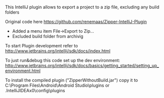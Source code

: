 This IntelliJ plugin allows to export a project to a zip file, excluding any build folders

Original code here https://github.com/renemaas/Zipper-IntelliJ-Plugin
 - Added a menu item File->Export to Zip...
 - Excluded build folder from archivig
 
 To start Plugin development refer to http://www.jetbrains.org/intellij/sdk/docs/index.html
 
 To just run&debug this code set up the dev environment: http://www.jetbrains.org/intellij/sdk/docs/basics/getting_started/setting_up_environment.html
 
 To install the compiled plugin ("ZipperWithoutBuild.jar") copy it to C:\Program Files\Android\Android Studio\plugins or .IntelliJIDEAx0\config\plugins
